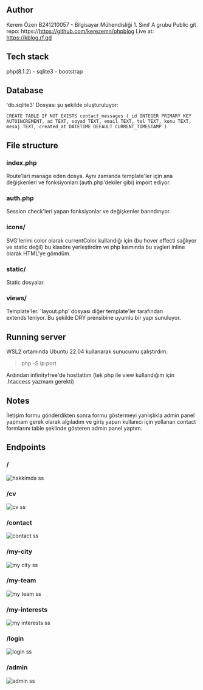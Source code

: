 ## Author
Kerem Özen B241210057 - Bilgisayar Mühendisliği 1. Sınıf A grubu
Public git repo: https://https://github.com/kerezemn/phpblog
Live at: https://kblog.rf.gd

## Tech stack
php(8.1.2) - sqlite3 - bootstrap

## Database
'db.sqlite3' Dosyası şu şekilde oluşturuluyor: 

`CREATE TABLE IF NOT EXISTS contact_messages (
    id INTEGER PRIMARY KEY AUTOINCREMENT,
    ad TEXT,
    soyad TEXT,
    email TEXT,
    tel TEXT,
    konu TEXT,
    mesaj TEXT,
    created_at DATETIME DEFAULT CURRENT_TIMESTAMP
)`

## File structure
### index.php
Route'lari manage eden dosya. Aynı zamanda template'ler için ana değişkenleri ve fonksiyonları (auth.php'dekiler gibi) import ediyor.

### auth.php
Session check'leri yapan fonksiyonlar ve değişkenler barındırıyor.

### icons/
SVG'lerimi color olarak currentColor kullandığı için (bu hover effecti sağlıyor ve static değil)
bu klasöre yerleştirdim ve php kısmında bu svgleri inline olarak HTML'ye gömdüm.

### static/
Static dosyalar.

### views/
Template'ler. 'layout.php' dosyası diğer template'ler tarafından extends'leniyor. Bu şekilde DRY prensibine uyumlu bir yapı sunuluyor.

## Running server
WSL2 ortamında Ubuntu 22.04 kullanarak sunucumu çalıştırdım.
>php -S ip:port

Ardından infinityfree'de hostlattım (tek php ile view kullandığım için .htaccess yazmam gerekti)

## Notes
İletişim formu gönderdikten sonra formu göstermeyi yanlışlıkla admin panel yapmam gerek olarak algıladım ve giriş yapan kullanıcı için yollanan contact formlarını table şeklinde gösteren admin panel yaptım.

## Endpoints

### /
![hakkimda ss](/examples/home.png)

### /cv
![cv ss](/examples/cv.png)

### /contact
![contact ss](/examples/contact.png)

### /my-city
![my city ss](/examples/city.png)

### /my-team
![my team ss](/examples/team.png)

### /my-interests
![my interests ss](/examples/interests.png)

### /login
![login ss](/examples/login.png)

### /admin
![admin ss](/examples/admin.png)
